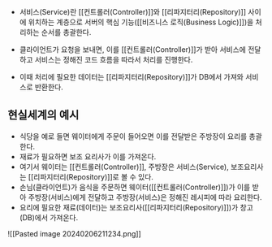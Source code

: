 - 서비스(Service)란 [[컨트롤러(Controller)]]와 [[리파지터리(Repository)]] 사이에 위치하는 계층으로 서버의 핵심 기능([[비즈니스 로직(Business Logic)]])을 처리하는 순서를 총괄한다.

-  클라이언트가 요청을 보내면, 이를 [[컨트롤러(Controller)]]가 받아 서비스에 전달하고 서비스는 정해진 코드 흐름을 따라서 처리를 진행한다.
- 이때 처리에 필요한 데이터는 [[리파지터리(Repository)]]가 DB에서 가져와 서비스로 반환한다.

## 현실세계의 예시

- 식당을 예로 들면 웨이터에게 주문이 들어오면 이를 전달받은 주방장이 요리를 총괄한다.
- 재료가 필요하면 보조 요리사가 이를 가져온다.
- 여기서 웨이터는 [[컨트롤러(Controller)]], 주방장은 서비스(Service), 보조요리사는 [[리파지터리(Repository)]]로 볼 수 있다.
- 손님(클라이언트)가 음식을 주문하면 웨이터([[컨트롤러(Controller)]])가 이를 받아 주방장(서비스)에게 전달하고 주방장(서비스)은 정해진 레시피에 따라 요리한다.
- 요리에 필요한 재료(데이터)는  보조요리사([[리파지터리(Repository)]])가 창고(DB)에서 가져온다.

![[Pasted image 20240206211234.png]]